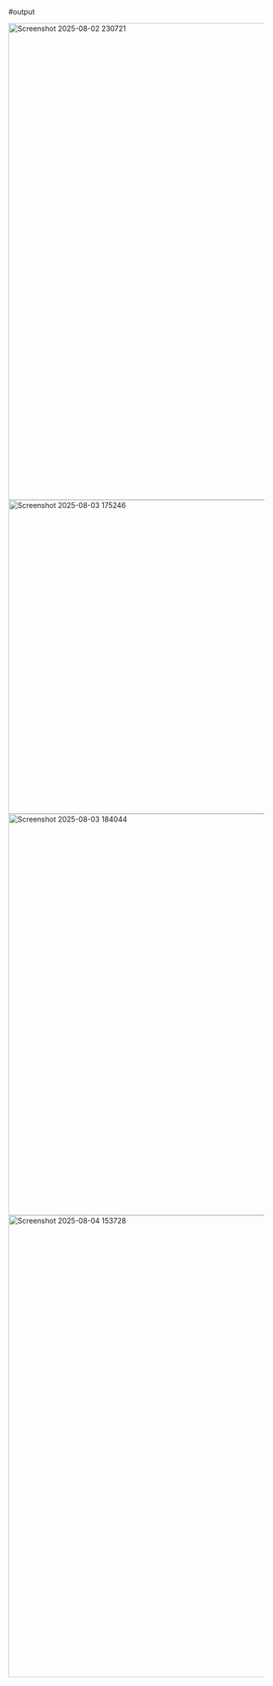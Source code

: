 #output

<img width="1001" height="937" alt="Screenshot 2025-08-02 230721" src="https://github.com/user-attachments/assets/d849c48a-6250-4db4-bb46-480534907530" />
<img width="1838" height="617" alt="Screenshot 2025-08-03 175246" src="https://github.com/user-attachments/assets/51589767-76c6-4e28-bcf3-0abe82c1a7b3" />
<img width="1904" height="789" alt="Screenshot 2025-08-03 184044" src="https://github.com/user-attachments/assets/8b6ac00b-7bb3-465c-b3cd-9b51383dfda6" />
<img width="1034" height="908" alt="Screenshot 2025-08-04 153728" src="https://github.com/user-attachments/assets/07a1502b-3a7e-4258-9799-24b471c50429" />
